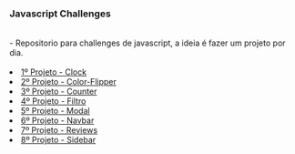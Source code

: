 ### Javascript Challenges
<br >
- Repositorio para challenges de javascript, a ideia é fazer um projeto por dia.
<br ><br >

<li>
  <a href="https://github.com/rodrigosantosdev/javascript-challenges/tree/master/Clock">1º Projeto - Clock<a>
</li>

<li>
  <a href="https://github.com/rodrigosantosdev/javascript-challenges/tree/main/Color-Flipper">2º Projeto - Color-Flipper<a>
</li>

<li>
  <a href="https://github.com/rodrigosantosdev/javascript-challenges/tree/main/Counter">3º Projeto - Counter<a>
</li>

<li>
  <a href="https://github.com/rodrigosantosdev/javascript-challenges/tree/main/Filtro">4º Projeto - Filtro<a>
</li>

<li>
  <a href="https://github.com/rodrigosantosdev/javascript-challenges/tree/main/Modal">5º Projeto - Modal<a>
</li>

<li>
  <a href="https://github.com/rodrigosantosdev/javascript-challenges/tree/main/Navbar">6º Projeto - Navbar
<a>
</li>

<li>
  <a href="https://github.com/rodrigosantosdev/javascript-challenges/tree/main/Reviews">7º Projeto - Reviews<a>
</li>

<li>
  <a href="https://github.com/rodrigosantosdev/javascript-challenges/tree/main/Sidebar">8º Projeto - Sidebar<a>
</li>
